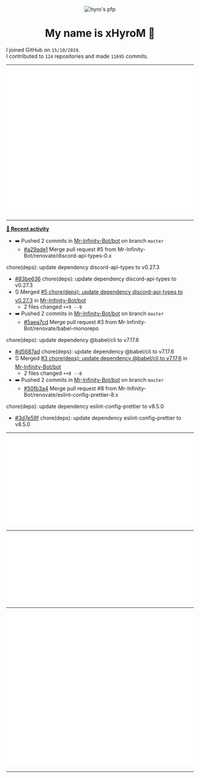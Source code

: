 <p align="center">
    <img src="https://avatars.githubusercontent.com/u/56601352" width="192" alt="hyro's pfp" />
    <h1 align="center">My name is xHyroM 👋</h1>
</p>

I joined GitHub on `15/10/2019`.  
I contributed to `124` repositories and made `11695` commits.  

___

<img src="https://github.com/xHyroM/xHyroM/blob/master/.cache/base.svg">

___

**[📰 Recent activity](https://github.com/xHyroM)**
* ➡️ Pushed 2 commits in [Mr-Infinity-Bot/bot](https://github.com/Mr-Infinity-Bot/bot) on branch `master`
  * [#a29ade1](https://github.com/Mr-Infinity-Bot/bot/commit/a29ade1) Merge pull request #5 from Mr-Infinity-Bot/renovate/discord-api-types-0.x

chore(deps): update dependency discord-api-types to v0.27.3
  * [#83be636](https://github.com/Mr-Infinity-Bot/bot/commit/83be636) chore(deps): update dependency discord-api-types to v0.27.3
* 🔃 Merged [#5 chore(deps): update dependency discord-api-types to v0.27.3](https://github.com/Mr-Infinity-Bot/bot/pull/5) in [Mr-Infinity-Bot/bot](https://github.com/Mr-Infinity-Bot/bot)
  * 2 files changed `++9 --9`
* ➡️ Pushed 2 commits in [Mr-Infinity-Bot/bot](https://github.com/Mr-Infinity-Bot/bot) on branch `master`
  * [#5aea7cd](https://github.com/Mr-Infinity-Bot/bot/commit/5aea7cd) Merge pull request #3 from Mr-Infinity-Bot/renovate/babel-monorepo

chore(deps): update dependency @babel/cli to v7.17.6
  * [#d5687ad](https://github.com/Mr-Infinity-Bot/bot/commit/d5687ad) chore(deps): update dependency @babel/cli to v7.17.6
* 🔃 Merged [#3 chore(deps): update dependency @babel/cli to v7.17.6](https://github.com/Mr-Infinity-Bot/bot/pull/3) in [Mr-Infinity-Bot/bot](https://github.com/Mr-Infinity-Bot/bot)
  * 2 files changed `++8 --8`
* ➡️ Pushed 2 commits in [Mr-Infinity-Bot/bot](https://github.com/Mr-Infinity-Bot/bot) on branch `master`
  * [#50fb3a4](https://github.com/Mr-Infinity-Bot/bot/commit/50fb3a4) Merge pull request #8 from Mr-Infinity-Bot/renovate/eslint-config-prettier-8.x

chore(deps): update dependency eslint-config-prettier to v8.5.0
  * [#3d7e59f](https://github.com/Mr-Infinity-Bot/bot/commit/3d7e59f) chore(deps): update dependency eslint-config-prettier to v8.5.0


___

<img src="https://github.com/xHyroM/xHyroM/blob/master/.cache/isocalendar.svg">

___

<img src="https://github.com/xHyroM/xHyroM/blob/master/.cache/languages.svg">

___

<img src="https://github.com/xHyroM/xHyroM/blob/master/.cache/achievements.svg">

___